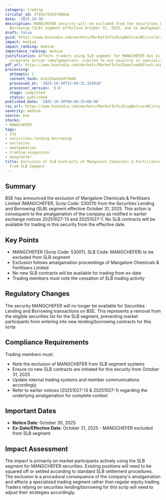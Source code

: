 ```yaml
---
category: trading
circular_id: 3f49a75d1d7400ab
date: '2025-10-30'
description: MANGCHEFER security will be excluded from the Securities Lending and
  Borrowing (SLB) segment effective October 31, 2025, due to amalgamation proceedings.
draft: false
guid: https://www.bseindia.com/markets/MarketInfo/DispNoticesNCirculars.aspx?Noticeid={00878215-DFBF-41C9-A8E6-0AD853042A11}&noticeno=20251030-12&dt=10/30/2025&icount=12&totcount=57&flag=0
impact: medium
impact_ranking: medium
importance_ranking: medium
justification: Affects traders using SLB segment for MANGCHEFER but is part of expected
  corporate action (amalgamation). Limited to one security in specialized segment.
pdf_url: https://www.bseindia.com/markets/MarketInfo/DownloadAttach.aspx?id=20251030-12&attachedId=
processing:
  attempts: 1
  content_hash: 4cb229a426df5b06
  processed_at: '2025-10-30T15:49:21.324010'
  processor_version: '2.0'
  stage: completed
  status: published
published_date: '2025-10-30T09:40:25+00:00'
rss_url: https://www.bseindia.com/markets/MarketInfo/DispNoticesNCirculars.aspx?Noticeid={00878215-DFBF-41C9-A8E6-0AD853042A11}&noticeno=20251030-12&dt=10/30/2025&icount=12&totcount=57&flag=0
severity: medium
source: bse
stocks:
- MANGCHEFER
tags:
- slb
- securities-lending-borrowing
- exclusion
- amalgamation
- trading-suspension
- mangchefer
title: Exclusion of SLB Contracts of Mangalore Chemicals & Fertilisers Limited (MANGCHEFER)
  from SLB Segment
---
```


## Summary

BSE has announced the exclusion of Mangalore Chemicals & Fertilisers Limited (MANGCHEFER, Scrip Code: 530011) from the Securities Lending and Borrowing (SLB) segment effective October 31, 2025. This action is consequent to the amalgamation of the company as notified in earlier exchange notices 20251027-13 and 20251027-1. No SLB contracts will be available for trading in this security from the effective date.

## Key Points

- MANGCHEFER (Scrip Code: 530011, SLB Code: MANGCHEFER) to be excluded from SLB segment
- Exclusion follows amalgamation proceedings of Mangalore Chemicals & Fertilisers Limited
- No new SLB contracts will be available for trading from ex-date
- Trading members must note the cessation of SLB trading activity

## Regulatory Changes

The security MANGCHEFER will no longer be available for Securities Lending and Borrowing transactions on BSE. This represents a removal from the eligible securities list for the SLB segment, preventing market participants from entering into new lending/borrowing contracts for this scrip.

## Compliance Requirements

Trading members must:
- Note the exclusion of MANGCHEFER from SLB segment systems
- Ensure no new SLB contracts are initiated for this security from October 31, 2025
- Update internal trading systems and member communications accordingly
- Refer to earlier notices (20251027-13 & 20251027-1) regarding the underlying amalgamation for complete context

## Important Dates

- **Notice Date**: October 30, 2025
- **Ex-Date/Effective Date**: October 31, 2025 - MANGCHEFER excluded from SLB segment

## Impact Assessment

The impact is primarily on market participants actively using the SLB segment for MANGCHEFER securities. Existing positions will need to be squared off or settled according to standard SLB settlement procedures. The exclusion is a procedural consequence of the company's amalgamation and affects a specialized trading segment rather than regular equity trading. Traders relying on securities lending/borrowing for this scrip will need to adjust their strategies accordingly.